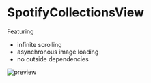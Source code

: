 
# SpotifyCollectionsView

Featuring
- infinite scrolling
- asynchronous image loading
- no outside dependencies

![preview](https://i.imgur.com/lEkxCq2.gif) 